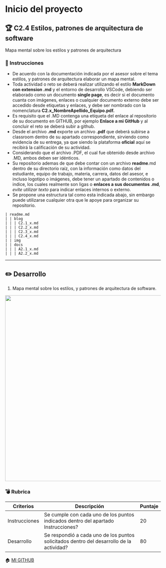 # Inicio del proyecto

## :trophy: C2.4 Estilos, patrones de arquitectura de software

Mapa mental sobre los estilos y patrones de arquitectura

### :blue_book: Instrucciones

- De acuerdo con la documentación indicada por el asesor sobre el tema estilos, y patrones de arquitectura elaborar un mapa mental.
- Toda actividad o reto se deberá realizar utilizando el estilo **MarkDown con extension .md** y el entorno de desarrollo VSCode, debiendo ser elaborado como un documento **single page**, es decir si el documento cuanta con imágenes, enlaces o cualquier documento externo debe ser accedido desde etiquetas y enlaces, y debe ser nombrado con la nomenclatura **C2.x_NombreApellido_Equipo.pdf.**
- Es requisito que el .MD contenga una etiqueta del enlace al repositorio de su documento en GITHUB, por ejemplo **Enlace a mi GitHub** y al concluir el reto se deberá subir a github.
- Desde el archivo **.md** exporte un archivo **.pdf** que deberá subirse a classroom dentro de su apartado correspondiente, sirviendo como evidencia de su entrega, ya que siendo la plataforma **oficial** aquí se recibirá la calificación de su actividad.
- Considerando que el archivo .PDF, el cual fue obtenido desde archivo .MD, ambos deben ser idénticos.
- Su repositorio ademas de que debe contar con un archivo **readme**.md dentro de su directorio raíz, con la información como datos del estudiante, equipo de trabajo, materia, carrera, datos del asesor, e incluso logotipo o imágenes, debe tener un apartado de contenidos o indice, los cuales realmente son ligas o **enlaces a sus documentos .md**, _evite utilizar texto_ para indicar enlaces internos o externo.
- Se propone una estructura tal como esta indicada abajo, sin embargo puede utilizarse cualquier otra que le apoye para organizar su repositorio.

``` 
| readme.md
| | blog
| | | C2.1_x.md
| | | C2.2_x.md
| | | C2.3_x.md
| | | C2.4_x.md
| | img
| | docs
| | | A2.1_x.md
| | | A2.2_x.md
```
---
## :pencil2: Desarrollo

1. Mapa mental sobre los estilos, y patrones de arquitectura de software.

 <div align="center">
           <img alt="DISEÑO_ARQUITECTONICO" src="https://github.com/osunatania12/Analisis-Avanzado-Software/blob/master/C2.4-DISE%C3%91O%20ARQUITECTONICO.PNG" width=1200 height=600>
   </div>


### :bomb: Rubrica

| Criterios     | Descripción                                                                                  | Puntaje |
| ------------- | -------------------------------------------------------------------------------------------- | ------- |
| Instrucciones | Se cumple con cada uno de los puntos indicados dentro del apartado Instrucciones?            | 20 |
| Desarrollo    | Se respondió a cada uno de los puntos solicitados dentro del desarrollo de la actividad?     | 80      |


:house: [MI GITHUB](https://github.com/osunatania12/Analisis-Avanzado-Software)
